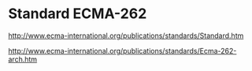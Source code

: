 # Standard ECMA-262  

http://www.ecma-international.org/publications/standards/Standard.htm  

http://www.ecma-international.org/publications/standards/Ecma-262-arch.htm  







